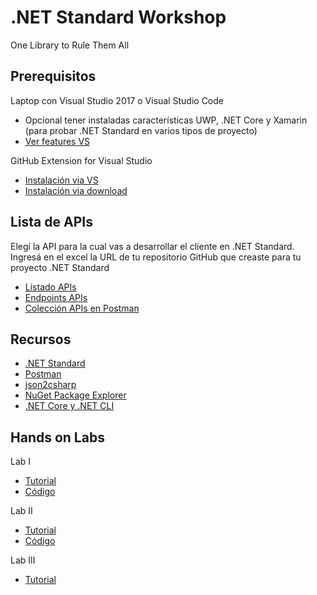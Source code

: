 # .NET Standard Workshop
One Library to Rule Them All

## Prerequisitos

Laptop con Visual Studio 2017 o Visual Studio Code
- Opcional tener instaladas características UWP, .NET Core y Xamarin (para probar .NET Standard en varios tipos de proyecto)
- [Ver features VS](docs/Prerequisitos-VS-2017.png)
    
GitHub Extension for Visual Studio 
- [Instalación via VS](docs/GitHub-Extension-VS.png)
- [Instalación via download](https://visualstudio.github.com/)

## Lista de APIs
Elegí la API para la cual vas a desarrollar el cliente en .NET Standard. Ingresá en el excel la URL de tu repositorio GitHub que creaste para tu proyecto .NET Standard
- [Listado APIs](https://1drv.ms/x/s!At67yfddFzMeiEUm_8qrqtv49C4c)  
- [Endpoints APIs](docs/APIs.md)  
- [Colección APIs en Postman](docs/NETStandard.postman_collection.json)  
    
## Recursos
- [.NET Standard](https://docs.microsoft.com/en-us/dotnet/standard/net-standard)
- [Postman](https://www.getpostman.com/)
- [json2csharp](http://json2csharp.com/)
- [NuGet Package Explorer](https://github.com/NuGetPackageExplorer/NuGetPackageExplorer)
- [.NET Core y .NET CLI](https://www.microsoft.com/net/core)

## Hands on Labs
Lab I
- [Tutorial](docs/lab-1.md)
- [Código](src/lab-1)

Lab II
- [Tutorial](docs/lab-2.md)
- [Código](src/lab-2)

Lab III
- [Tutorial](docs/lab-3.md)